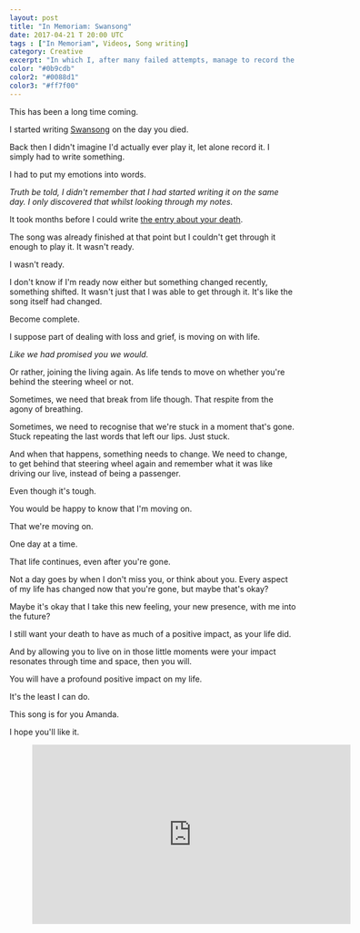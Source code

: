 ```yaml
---
layout: post
title: "In Memoriam: Swansong"
date: 2017-04-21 T 20:00 UTC
tags : ["In Memoriam", Videos, Song writing]
category: Creative
excerpt: "In which I, after many failed attempts, manage to record the song I wrote for Amanda."
color: "#0b9cdb"
color2: "#0088d1"
color3: "#ff7f00"
---
```

This has been a long time coming.

I started writing [Swansong][swansong] on the day you died.

Back then I didn't imagine I'd actually ever play it, let alone record it. I simply had to write something.

I had to put my emotions into words.

*Truth be told, I didn't remember that I had started writing it on the same day. I only discovered that whilst looking through my notes.*

It took months before I could write [the entry about your death][sleep].

The song was already finished at that point but I couldn't get through it enough to play it. It wasn't ready.

I wasn't ready.

I don't know if I'm ready now either but something changed recently, something shifted. It wasn't just that I was able to get through it. It's like the song itself had changed.

Become complete.

I suppose part of dealing with loss and grief, is moving on with life.

*Like we had promised you we would.*

Or rather, joining the living again. As life tends to move on whether you're behind the steering wheel or not.

<p data-pullquote="You would be happy to know that I’m moving on."></p>

Sometimes, we need that break from life though. That respite from the agony of breathing.

Sometimes, we need to recognise that we're stuck in a moment that's gone. Stuck repeating the last words that left our lips. Just stuck.

And when that happens, something needs to change. We need to change, to get behind that steering wheel again and remember what it was like driving our live, instead of being a passenger.

Even though it's tough.

You would be happy to know that I'm moving on.

That we're moving on.

One day at a time.

That life continues, even after you're gone.

Not a day goes by when I don't miss you, or think about you. Every aspect of my life has changed now that you're gone, but maybe that's okay?

Maybe it's okay that I take this new feeling, your new presence, with me into the future?

I still want your death to have as much of a positive impact, as your life did.

And by allowing you to live on in those little moments were your impact resonates through time and space, then you will.

You will have a profound positive impact on my life.

It's the least I can do.

This song is for you Amanda.

I hope you'll like it.

<figure class="media-video">
  <iframe width="560" height="315" src="https://www.youtube.com/embed/bIDKOPZJnB8" frameborder="0" allowfullscreen></iframe>
</figure>

[sleep]: /blog/that-place-between-sleep-and-awake
[swansong]: /blog/that-place-between-sleep-and-awake#swansong
